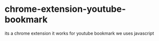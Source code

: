 # chrome-extension-youtube-bookmark
its a chrome extension
it works for youtube bookmark
we uses javascript 
